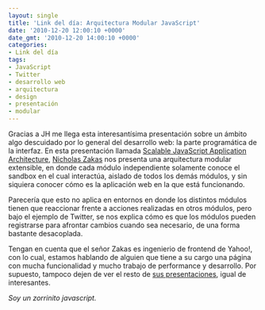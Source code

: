```yaml
---
layout: single
title: 'Link del día: Arquitectura Modular JavaScript'
date: '2010-12-20 12:00:10 +0000'
date_gmt: '2010-12-20 14:00:10 +0000'
categories:
- Link del día
tags:
- JavaScript
- Twitter
- desarrollo web
- arquitectura
- design
- presentación
- modular
---
```


Gracias a JH me llega esta interesantísima presentación sobre un ámbito algo descuidado por lo general del desarrollo web: la parte programática de la interfaz. En esta presentación llamada [Scalable JavaScript Application Architecture](http://www.slideshare.net/nzakas/scalable-javascript-application-architecture), [Nicholas Zakas](http://www.nczonline.net/) nos presenta una arquitectura modular extensible, en donde cada módulo independiente solamente conoce el sandbox en el cual interactúa, aislado de todos los demás módulos, y sin  siquiera conocer cómo es la aplicación web en la que está funcionando.

Parecería que esto no aplica en entornos en donde los distintos módulos tienen que reaccionar frente a acciones realizadas en otros módulos, pero bajo el ejemplo de Twitter, se nos explica cómo es que los módulos pueden registrarse para afrontar cambios cuando sea necesario, de una forma bastante desacoplada.

Tengan en cuenta que el señor Zakas es ingenierio de frontend de Yahoo!, con lo cual, estamos hablando de alguien que tiene a su cargo una página con mucha funcionalidad y mucho trabajo de performance y desarrollo. Por supuesto, tampoco dejen de ver el resto de [sus presentaciones](http://www.slideshare.net/nzakas), igual de interesantes.

_Soy un zorrinito javascript._
